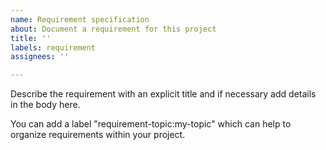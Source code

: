 ```yaml
---
name: Requirement specification
about: Document a requirement for this project
title: ''
labels: requirement
assignees: ''

---
```


Describe the requirement with an explicit title and if necessary add details in the body here.

You can add a label "requirement-topic:my-topic" which can help to organize requirements within your project. 
